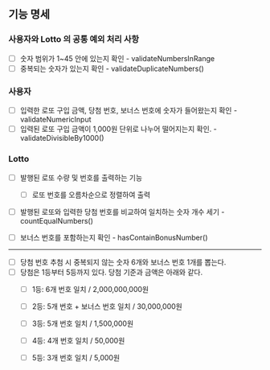
## 기능 명세

### 사용자와 Lotto 의 공통 예외 처리 사항
- [ ] 숫자 범위가 1~45 안에 있는지 확인 - validateNumbersInRange
- [ ] 중복되는 숫자가 있는지 확인 - validateDuplicateNumbers()

### 사용자
- [ ] 입력한 로또 구입 금액, 당첨 번호, 보너스 번호에 숫자가 들어왔는지 확인 - validateNumericInput 
- [ ] 입력된 로또 구입 금액이 1,000원 단위로 나누어 떨어지는지 확인. - validateDivisibleBy1000()

[//]: # (- [ ] 입력한 당첨번호에 중복되는 숫자가 있는지 확인 - validateDuplicateNumbers&#40;&#41; )

### Lotto
- [ ] 발행된 로또 수량 및 번호를 출력하는 기능
  - [ ] 로또 번호를 오름차순으로 정렬하여 출력
- [ ] 발행된 로또와 입력한 당첨 번호를 비교하여 일치하는 숫자 개수 세기 - countEqualNumbers()
- [ ] 보너스 번호를 포함하는지 확인 - hasContainBonusNumber()


---
[//]: # (- [ ] 로또 번호의 숫자 범위가 1~45 안에 있는지 확인 - validateNumbersInRange)
[//]: # (- [ ] 1개의 로또를 발행할 때 중복되지 않는 6개의 숫자를 뽑는다.)
- [ ] 당첨 번호 추첨 시 중복되지 않는 숫자 6개와 보너스 번호 1개를 뽑는다.
- [ ] 당첨은 1등부터 5등까지 있다. 당첨 기준과 금액은 아래와 같다.
    - [ ] 1등: 6개 번호 일치 / 2,000,000,000원
    - [ ] 2등: 5개 번호 + 보너스 번호 일치 / 30,000,000원
    - [ ] 3등: 5개 번호 일치 / 1,500,000원
    - [ ] 4등: 4개 번호 일치 / 50,000원
    - [ ] 5등: 3개 번호 일치 / 5,000원

